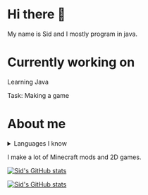 <!-- github readme stats theme: blueberry -->

# Hi there 👋

My name is Sid and I mostly program in java.

# Currently working on

Learning Java

Task: Making a game

# About me

<details>
  <summary>Languages I know</summary>
CSS<br>
Haxe<br>
HTML<br>
Lua<br>
Java<br>
JavaScript
</details>

I make a lot of Minecraft mods and 2D games.

[![Sid's GitHub stats](https://github-readme-stats.vercel.app/api?username=sidgames5&theme=blueberry)](https://github.com/anuraghazra/github-readme-stats)

[![Sid's GitHub stats](https://github-readme-stats.vercel.app/api/top-langs/?username=sidgames5&layout=compact&theme=dracula)](https://github.com/anuraghazra/github-readme-stats)
